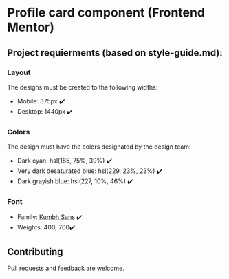 # Profile card component (Frontend Mentor)

## Project requierments (based on style-guide.md):

### Layout

The designs must be created to the following widths:

- Mobile: 375px ✔️
- Desktop: 1440px ✔️

### Colors

The design must have the colors designated by the design team:

- Dark cyan: hsl(185, 75%, 39%) ✔️
- Very dark desaturated blue: hsl(229, 23%, 23%) ✔️
- Dark grayish blue: hsl(227, 10%, 46%) ✔️

### Font

- Family: [Kumbh Sans](https://fonts.google.com/specimen/Kumbh+Sans) ✔️
- Weights: 400, 700✔️

## Contributing
Pull requests and feedback are welcome.